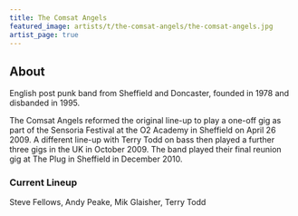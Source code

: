```yaml
---
title: The Comsat Angels
featured_image: artists/t/the-comsat-angels/the-comsat-angels.jpg
artist_page: true
---
```

## About

English post punk band from Sheffield and Doncaster, founded in 1978 and disbanded in 1995.

The Comsat Angels reformed the original line-up to play a one-off gig as part of the Sensoria Festival at the O2 Academy in Sheffield on April 26 2009.  A different line-up with Terry Todd on bass then played a further three gigs in the UK in October 2009. The band played their final reunion gig at The Plug in Sheffield in December 2010.

### Current Lineup

Steve Fellows, Andy Peake, Mik Glaisher, Terry Todd


